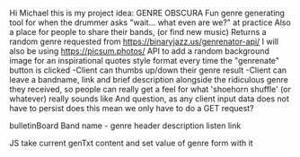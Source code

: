 Hi Michael this is my project idea:
GENRE OBSCURA
Fun genre generating tool for when the drummer asks "wait... what even are we?" at practice
Also a place for people to share their bands, (or find new music)
Returns a random genre requested from https://binaryjazz.us/genrenator-api/
I will also be using https://picsum.photos/ API to add a random background image for an inspirational quotes style format every time the "genrenate" button is clicked
-Client can thumbs up/down their genre result
-Client can leave a bandname, link and brief description alongside the ridiculous genre they received, so people can really get a feel for what 'shoehorn shuffle' (or whatever) really sounds like
And question, as any client input data does not have to persist does this mean we only have to do a GET request?


bulletinBoard
Band name - genre header
description
listen link

JS
take current genTxt content and set value of genre form with it